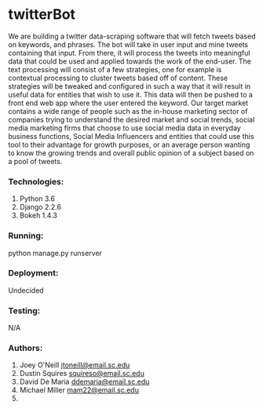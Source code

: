 # twitterBot
We are building a twitter data-scraping software that will fetch tweets based on keywords, and phrases. The bot will take in user input and mine tweets containing that input. From there, it will process the tweets into meaningful data that could be used and applied towards the work of the end-user. The text processing will consist of a few strategies, one for example is contextual processing to cluster tweets based off of content. These strategies will be tweaked and configured in such a way that it will result in useful data for entities that wish to use it. This data will then be pushed to a front end web app where the user entered the keyword. Our target market contains a wide range of people such as the in-house marketing sector of companies trying to understand the desired market and social trends, social media marketing firms that choose to use social media data in everyday business functions, Social Media Influencers and entities that could use this tool to their advantage for growth purposes, or an average person wanting to know the growing trends and overall public opinion of a subject based on a pool of tweets.

### Technologies:
  1. Python 3.6
  2. Django 2.2.6
  3. Bokeh 1.4.3
 
### Running:
  python manage.py runserver
  
### Deployment:
  Undecided

### Testing:
  N/A
  
### Authors:
  1. Joey O'Neill jtoneill@email.sc.edu
  2. Dustin Squires squireso@email.sc.edu
  3. David De Maria ddemaria@email.sc.edu
  4. Michael Miller mam22@email.sc.edu
  5.
